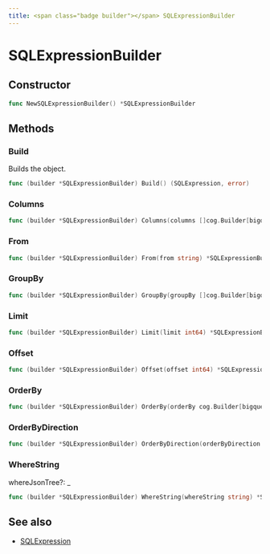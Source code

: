 ```yaml
---
title: <span class="badge builder"></span> SQLExpressionBuilder
---
```

# <span class="badge builder"></span> SQLExpressionBuilder

## Constructor

```go
func NewSQLExpressionBuilder() *SQLExpressionBuilder
```
## Methods

### <span class="badge object-method"></span> Build

Builds the object.

```go
func (builder *SQLExpressionBuilder) Build() (SQLExpression, error)
```

### <span class="badge object-method"></span> Columns

```go
func (builder *SQLExpressionBuilder) Columns(columns []cog.Builder[bigquery.QueryEditorFunctionExpression]) *SQLExpressionBuilder
```

### <span class="badge object-method"></span> From

```go
func (builder *SQLExpressionBuilder) From(from string) *SQLExpressionBuilder
```

### <span class="badge object-method"></span> GroupBy

```go
func (builder *SQLExpressionBuilder) GroupBy(groupBy []cog.Builder[bigquery.QueryEditorGroupByExpression]) *SQLExpressionBuilder
```

### <span class="badge object-method"></span> Limit

```go
func (builder *SQLExpressionBuilder) Limit(limit int64) *SQLExpressionBuilder
```

### <span class="badge object-method"></span> Offset

```go
func (builder *SQLExpressionBuilder) Offset(offset int64) *SQLExpressionBuilder
```

### <span class="badge object-method"></span> OrderBy

```go
func (builder *SQLExpressionBuilder) OrderBy(orderBy cog.Builder[bigquery.QueryEditorPropertyExpression]) *SQLExpressionBuilder
```

### <span class="badge object-method"></span> OrderByDirection

```go
func (builder *SQLExpressionBuilder) OrderByDirection(orderByDirection bigquery.OrderByDirection) *SQLExpressionBuilder
```

### <span class="badge object-method"></span> WhereString

whereJsonTree?: _

```go
func (builder *SQLExpressionBuilder) WhereString(whereString string) *SQLExpressionBuilder
```

## See also

 * <span class="badge object-type-struct"></span> [SQLExpression](./object-SQLExpression.md)
